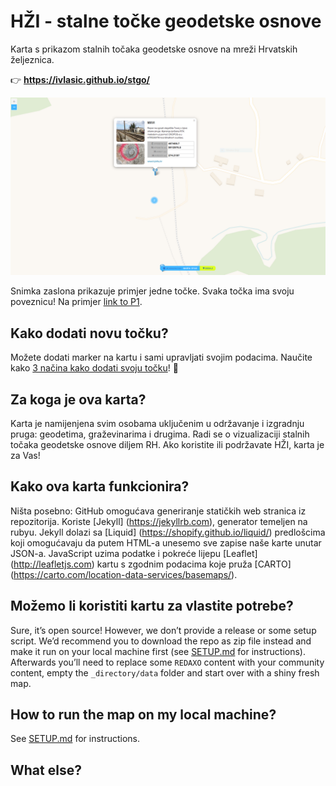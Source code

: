 # HŽI - stalne točke geodetske osnove

Karta s prikazom stalnih točaka geodetske osnove na mreži Hrvatskih željeznica.

👉 __https://ivlasic.github.io/stgo/__

![Screenshot](https://raw.githubusercontent.com/ivlasic/stgo/master/assets/images/screenshot.png)

Snimka zaslona prikazuje primjer jedne točke. Svaka točka ima svoju poveznicu! Na primjer [link to P1](https://ivlasic.github.io/stgo/#m202-515).

## Kako dodati novu točku?

Možete dodati marker na kartu i sami upravljati svojim podacima. Naučite kako [3 načina kako dodati svoju točku](https://github.com/ivlasic/stgo/tree/master/_directory)! 🚀

## Za koga je ova karta?

Karta je namijenjena svim osobama uključenim u održavanje i izgradnju pruga: geodetima, graževinarima i drugima. Radi se o vizualizaciji stalnih točaka geodetske osnove diljem RH. Ako koristite ili podržavate HŽI, karta je za Vas!

## Kako ova karta funkcionira?

Ništa posebno: GitHub omogućava generiranje statičkih web stranica iz repozitorija. Koriste [Jekyll] (https://jekyllrb.com), generator temeljen na rubyu. Jekyll dolazi sa [Liquid] (https://shopify.github.io/liquid/) predlošcima koji omogućavaju da putem HTML-a unesemo sve zapise naše karte unutar JSON-a. JavaScript uzima podatke i pokreće lijepu [Leaflet] (http://leafletjs.com) kartu s zgodnim podacima koje pruža [CARTO] (https://carto.com/location-data-services/basemaps/).

## Možemo li koristiti kartu za vlastite potrebe?

Sure, it’s open source! However, we don’t provide a release or some setup script. We’d recommend you to download the repo as zip file instead and make it run on your local machine first (see [SETUP.md](https://github.com/FriendsOfREDAXO/community/blob/master/SETUP.md) for instructions). Afterwards you’ll need to replace some `REDAXO` content with your community content, empty the `_directory/data` folder and start over with a shiny fresh map.

## How to run the map on my local machine?

See [SETUP.md](https://github.com/ivlasic/stgo/blob/master/SETUP.md) for instructions.

## What else?

